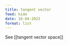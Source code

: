 ```yaml
---
title: tangent vector
feed: hide
date: 16-04-2023
format: list
---
```



See [[tangent vector space]]